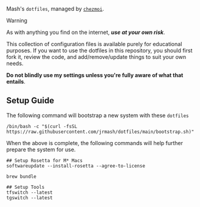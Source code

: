 Mash's `dotfiles`, managed by [`chezmoi`](https://github.com/twpayne/chezmoi).

> [!WARNING]
> As with anything you find on the internet, _**use at your own risk**_.
> 
> This collection of configuration files is available purely for educational purposes. If you want to use the dotfiles in this repository, you should first fork it, review the code, and add/remove/update things to suit your own needs.
> 
> **Do not blindly use my settings unless you're fully aware of what that entails**.

## Setup Guide

The following command will bootstrap a new system with these `dotfiles`

```shell
/bin/bash -c "$(curl -fsSL https://raw.githubusercontent.com/jrmash/dotfiles/main/bootstrap.sh)"
```

When the above is complete, the following commands will help further prepare the system for use.

```
## Setup Rosetta for M* Macs
softwareupdate --install-rosetta --agree-to-license

brew bundle

## Setup Tools
tfswitch --latest
tgswitch --latest
```
